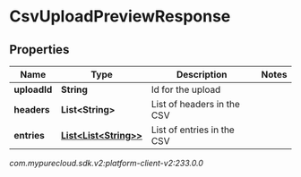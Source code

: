 # CsvUploadPreviewResponse


## Properties

| Name | Type | Description | Notes |
| ------------ | ------------- | ------------- | ------------- |
| **uploadId** | **String** | Id for the upload |  |
| **headers** | **List&lt;String&gt;** | List of headers in the CSV |  |
| **entries** | [**List&lt;List&lt;String&gt;&gt;**](List) | List of entries in the CSV |  |




_com.mypurecloud.sdk.v2:platform-client-v2:233.0.0_
